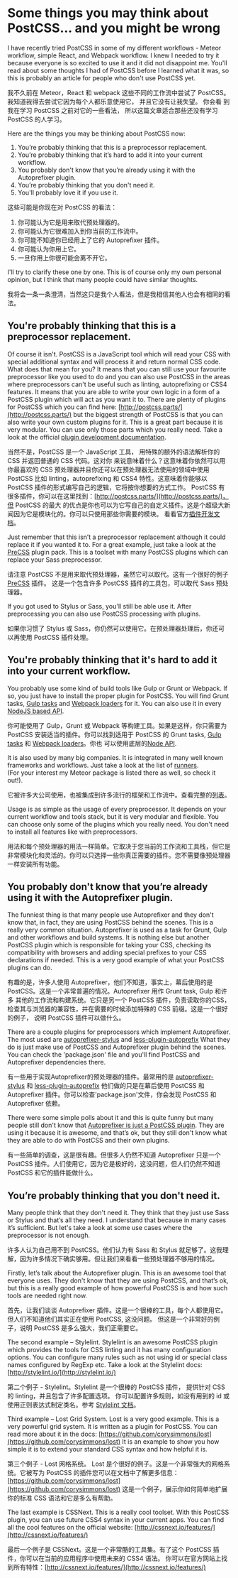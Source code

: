 # Some things you may think about PostCSS... and you might be wrong

I have recently tried PostCSS in some of my different workflows - Meteor workflow, simple React, and Webpack workflow. 
I knew I needed to try it because everyone is so excited to use it and it did not disappoint me. You'll read about some 
thoughts I had of PostCSS before I learned what it was, so this is probably an article for people who don't use PostCSS yet.  

我不久前在 Meteor，React 和 webpack 这些不同的工作流中尝试了 PostCSS。 我知道我得去尝试它因为每个人都乐意使用它， 并且它没有让我失望。 你会看
到我在学习 PostCSS 之前对它的一些看法， 所以这篇文章适合那些还没有学习 PostCSS 的人学习。  

Here are the things you may be thinking about PostCSS now:  
1. You’re probably thinking that this is a preprocessor replacement.
2. You’re probably thinking that it’s hard to add it into your current workflow.
3. You probably don't know that you’re already using it with the Autoprefixer plugin.
4. You’re probably thinking that you don't need it.
5. You'll probably love it if you use it.

这些可能是你现在对 PostCSS 的看法：
1. 你可能认为它是用来取代预处理器的。
2. 你可能认为它很难加入到你当前的工作流中。
3. 你可能不知道你已经用上了它的 Autoprefixer 插件。
4. 你可能认为你用上它。
5. 一旦你用上你很可能会离不开它。

I'll try to clarify these one by one. This is of course only my own personal opinion, but I 
think that many people could have similar thoughts.

我将会一条一条澄清，当然这只是我个人看法，但是我相信其他人也会有相同的看法。

## You're probably thinking that this is a preprocessor replacement.

Of course it isn't. PostCSS is a JavaScript tool which will read your CSS with special 
additional syntax and will process it and return normal CSS code. What does that mean 
for you? It means that you can still use your favourite preprocessor like you used 
to do and you can also use PostCSS in the areas where preprocessors can't be useful 
such as linting, autoprefixing or CSS4 features. It means that you are able to write 
your own logic in a form of a PostCSS plugin which will act as you want it to. 
There are plenty of plugins for PostCSS which you can find here: 
[http://postcss.parts/](http://postcss.parts/)  but the biggest strength of PostCSS is 
that you can also write your own custom plugins for it. This is a great part because it is 
very modular. You can use only those parts which you really need. Take a look at the official 
[plugin development documentation](https://github.com/postcss/postcss/blob/master/docs/writing-a-plugin.md).  

当然不是，PostCSS 是一个 JavaScript 工具， 用特殊的额外的语法解析你的 CSS 并返回普通的 CSS 代码。这对你
来说意味着什么？这意味着你依然可以用你最喜欢的 CSS 预处理器并且你还可以在预处理器无法使用的领域中使用 PostCSS
比如 linting，autoprefixing 和 CSS4 特性。这意味着你能够以 PostCSS 插件的形式编写自己的逻辑，它将按你想要的方式工作。
PostCSS 有很多插件，你可以在这里找到：[http://postcss.parts/](http://postcss.parts/)，但 PostCSS 的最大
的优点是你也可以为它写自己的自定义插件。这是个超级大新闻因为它是模块化的。你可以只使用那些你需要的模块。
看看官方[插件开发文档](https://github.com/postcss/postcss/blob/master/docs/writing-a-plugin.md)。

Just remember that this isn’t a preprocessor replacement although it could replace it if you wanted it to. 
For a great example, just take a look at the [PreCSS](https://github.com/jonathantneal/precss) plugin pack. 
This is a toolset with many PostCSS plugins which can replace your Sass preprocessor.  

请注意 PostCSS 不是用来取代预处理器，虽然它可以取代。这有一个很好的例子 [PreCSS](https://github.com/jonathantneal/precss) 插件。
这是一个包含许多 PostCSS 插件的工具包，可以取代 Sass 预处理器。

If you got used to Stylus or Sass, you'll still be able use it. After preprocessing you can also use 
PostCSS processing with plugins.  

如果你习惯了 Stylus 或 Sass，你仍然可以使用它。在预处理器处理后，你还可以再使用 PostCSS 插件处理。

## You're probably thinking that it's hard to add it into your current workflow.

You probably use some kind of build tools like Gulp or Grunt or Webpack. If so, you just have to install the proper plugin for PostCSS.
You will find Grunt tasks, [Gulp tasks](https://github.com/postcss/postcss#gulp) and [Webpack loaders](https://github.com/postcss/postcss#webpack)
for it. You can also use it in every [NodeJS based API](https://github.com/postcss/postcss#usage).  

你可能使用了 Gulp，Grunt 或 Webpack 等构建工具。如果是这样，你只需要为 PostCSS 安装适当的插件。你可以找到适用于 PostCSS 的 Grunt tasks, 
[Gulp tasks](https://github.com/postcss/postcss#gulp) 和 [Webpack loaders](https://github.com/postcss/postcss#webpack)。你也
可以使用底层的[Node API](https://github.com/postcss/postcss#usage).

It is also used by many big companies. It is integrated in many well known frameworks and workflows. Just take a look at the list of [runners](http://julian.io/some-things-you-may-think-about-postcss-and-you-might-be-wrong/).  
(For your interest my Meteor package is listed there as well, so check it out!).  

它被许多大公司使用，也被集成到许多流行的框架和工作流中。查看完整的[列表](https://github.com/postcss/postcss#runners)。  

Usage is as simple as the usage of every preprocessor. It depends on your current workflow and tools stack, 
but it is very modular and flexible. You can choose only some of the plugins which you really need. You don't need to install all features like with preprocessors.

用法和每个预处理器的用法一样简单。它取决于您当前的工作流和工具栈，但它是非常模块化和灵活的。你可以只选择一些你真正需要的插件。您不需要像预处理器一样安装所有功能。

## You probably don't know that you’re already using it with the Autoprefixer plugin.

The funniest thing is that many people use Autoprefixer and they don't know that, in fact, they are using PostCSS behind the scenes. 
This is a really very common situation. Autoprefixer is used as a task for Grunt, Gulp and other workflows and build systems. 
It is nothing else but another PostCSS plugin which is responsible for taking your CSS, checking its compatibility with browsers 
and adding special prefixes to your CSS declarations if needed. This is a very good example of what your PostCSS plugins can do.  

有趣的是，许多人使用 Autoprefixer，他们不知道，事实上，幕后使用的是 PostCSS。这是一个非常普遍的情况。Autoprefixer 用作 Grunt task, Gulp 和许多
其他的工作流和构建系统。它只是另一个 PostCSS 插件，负责读取你的CSS，检查其与浏览器的兼容性，并在需要的时候添加特殊的 CSS 前缀。这是一个很好的例子，
说明 PostCSS 插件可以做什么。

There are a couple plugins for preprocessors which implement Autoprefixer. The most used are [autoprefixer-stylus](https://www.npmjs.com/package/autoprefixer-stylus)
and [less-plugin-autoprefix](https://www.npmjs.com/package/less-plugin-autoprefix) What they do is just make use of PostCSS and Autoprefixer plugin behind the scenes. 
You can check the 'package.json' file and you'll find PostCSS and Autoprefixer dependencies there.

有一些用于实现Autoprefixer的预处理器的插件。最常用的是 [autoprefixer-stylus](https://www.npmjs.com/package/autoprefixer-stylus) 和 [less-plugin-autoprefix](https://www.npmjs.com/package/less-plugin-autoprefix)
他们做的只是在幕后使用 PostCSS 和 Autoprefixer 插件。你可以检查'package.json'文件，你会发现 PostCSS 和 Autoprefixer 依赖。

There were some simple polls about it and this is quite funny but many people still don't know that 
[Autoprefixer is just a PostCSS plugin](https://twitter.com/PostCSS/status/677237345385635845). They are using it because it is awesome, and that’s ok, 
but they still don't know what they are able to do with PostCSS and their own plugins.  

有一些简单的调查，这是很有趣。但很多人仍然不知道 Autoprefixer 只是一个 PostCSS 插件。人们使用它，因为它是极好的，这没问题，但人们仍然不知道 PostCSS 和它的插件能做什么。

## You’re probably thinking that you don't need it.

Many people think that they don't need it. They think that they just use Sass or Stylus and that’s all they need. I understand that because 
in many cases it’s sufficient. But let's take a look at some use cases where the preprocessor is not enough.

许多人认为自己用不到 PostCSS。他们认为有 Sass 和 Stylus 就足够了。这我理解，因为许多情况下确实够用。但让我们来看看一些预处理器不够用的情况。  

Firstly, let’s talk about the Autoprefixer plugin. This is an awesome tool that everyone uses. They don't know that they 
are using PostCSS, and that’s ok, but this is a really good example of how powerful PostCSS is and how such tools are needed right now.  

首先，让我们谈谈 Autoprefixer 插件。这是一个很棒的工具，每个人都使用它。但人们不知道他们其实正在使用 PostCSS, 这没问题。
但这是一个非常好的例子，说明 PostCSS 是多么强大，我们正需要它。

The second example – Stylelint. Stylelint is an awesome PostCSS plugin which provides the tools for CSS linting and 
it has many configuration options. You can configure many rules such as not using id or special class names configured 
by RegExp etc. Take a look at the Stylelint docs: [http://stylelint.io/](http://stylelint.io/)

第二个例子 - Stylelint。Stylelint 是一个很棒的 PostCSS 插件， 提供针对 CSS 的 linting，并且包含了许多配置选项。
你可以配置许多规则，如没有用到的 id 或使用正则表达式制定类名。参考 [Stylelint 文档](http://stylelint.io/)。

Third example – Lost Grid System. Lost is a very good example. This is a very powerful grid system. It is written as a 
plugin for PostCSS. You can read more about it in the docs: [https://github.com/corysimmons/lost](https://github.com/corysimmons/lost)
It is an example to show you how simple it is to extend your standard CSS syntax and how helpful it is.

第三个例子 - Lost 网格系统。 Lost 是个很好的例子。这是一个非常强大的网格系统。它被写为 PostCSS 的插件您可以在文档中了解更多信息：[https://github.com/corysimmons/lost](https://github.com/corysimmons/lost)
这是一个例子，展示你如何简单地扩展你的标准 CSS 语法和它是多么有帮助。

The last example is CSSNext. This is a really cool toolset. With this PostCSS plugin, you can use future CSS4 syntax in your current 
apps. You can find all the cool features on the official website: [http://cssnext.io/features/](http://cssnext.io/features/)

最后一个例子是 CSSNext。这是一个非常酷的工具集。有了这个 PostCSS 插件，你可以在当前的应用程序中使用未来的 CSS4 语法。
你可以在官方网站上找到所有特性：[http://cssnext.io/features/](http://cssnext.io/features/)

